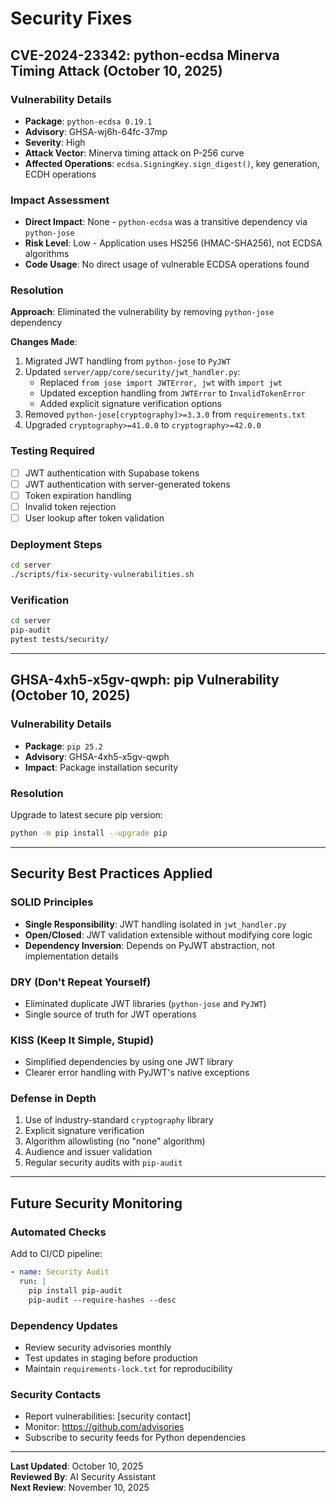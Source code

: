 # Security Fixes

## CVE-2024-23342: python-ecdsa Minerva Timing Attack (October 10, 2025)

### Vulnerability Details
- **Package**: `python-ecdsa 0.19.1`
- **Advisory**: GHSA-wj6h-64fc-37mp
- **Severity**: High
- **Attack Vector**: Minerva timing attack on P-256 curve
- **Affected Operations**: `ecdsa.SigningKey.sign_digest()`, key generation, ECDH operations

### Impact Assessment
- **Direct Impact**: None - `python-ecdsa` was a transitive dependency via `python-jose`
- **Risk Level**: Low - Application uses HS256 (HMAC-SHA256), not ECDSA algorithms
- **Code Usage**: No direct usage of vulnerable ECDSA operations found

### Resolution
**Approach**: Eliminated the vulnerability by removing `python-jose` dependency

**Changes Made**:
1. Migrated JWT handling from `python-jose` to `PyJWT`
2. Updated `server/app/core/security/jwt_handler.py`:
   - Replaced `from jose import JWTError, jwt` with `import jwt`
   - Updated exception handling from `JWTError` to `InvalidTokenError`
   - Added explicit signature verification options
3. Removed `python-jose[cryptography]>=3.3.0` from `requirements.txt`
4. Upgraded `cryptography>=41.0.0` to `cryptography>=42.0.0`

### Testing Required
- [ ] JWT authentication with Supabase tokens
- [ ] JWT authentication with server-generated tokens
- [ ] Token expiration handling
- [ ] Invalid token rejection
- [ ] User lookup after token validation

### Deployment Steps
```bash
cd server
./scripts/fix-security-vulnerabilities.sh
```

### Verification
```bash
cd server
pip-audit
pytest tests/security/
```

---

## GHSA-4xh5-x5gv-qwph: pip Vulnerability (October 10, 2025)

### Vulnerability Details
- **Package**: `pip 25.2`
- **Advisory**: GHSA-4xh5-x5gv-qwph
- **Impact**: Package installation security

### Resolution
Upgrade to latest secure pip version:
```bash
python -m pip install --upgrade pip
```

---

## Security Best Practices Applied

### SOLID Principles
- **Single Responsibility**: JWT handling isolated in `jwt_handler.py`
- **Open/Closed**: JWT validation extensible without modifying core logic
- **Dependency Inversion**: Depends on PyJWT abstraction, not implementation details

### DRY (Don't Repeat Yourself)
- Eliminated duplicate JWT libraries (`python-jose` and `PyJWT`)
- Single source of truth for JWT operations

### KISS (Keep It Simple, Stupid)
- Simplified dependencies by using one JWT library
- Clearer error handling with PyJWT's native exceptions

### Defense in Depth
1. Use of industry-standard `cryptography` library
2. Explicit signature verification
3. Algorithm allowlisting (no "none" algorithm)
4. Audience and issuer validation
5. Regular security audits with `pip-audit`

---

## Future Security Monitoring

### Automated Checks
Add to CI/CD pipeline:
```yaml
- name: Security Audit
  run: |
    pip install pip-audit
    pip-audit --require-hashes --desc
```

### Dependency Updates
- Review security advisories monthly
- Test updates in staging before production
- Maintain `requirements-lock.txt` for reproducibility

### Security Contacts
- Report vulnerabilities: [security contact]
- Monitor: https://github.com/advisories
- Subscribe to security feeds for Python dependencies

---

**Last Updated**: October 10, 2025  
**Reviewed By**: AI Security Assistant  
**Next Review**: November 10, 2025

